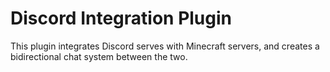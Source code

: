 # Discord Integration Plugin
This plugin integrates Discord serves with Minecraft servers, and creates a bidirectional chat system between the two.